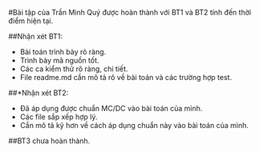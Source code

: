 #Bài tập của Trần Minh Quý được hoàn thành với BT1 và BT2 tính đến thời điểm hiện tại.

##Nhận xét BT1:

  * Bài toán trình bày rõ ràng.
  * Trình bày mã nguồn tốt.
  * Các ca kiểm thử rõ ràng, chi tiết.
  * File readme.md cần mô tả rõ về bài toán và các trường hợp test.
  
##*Nhận xét BT2:

  * Đã áp dụng được chuẩn MC/DC vào bài toán của mình.
  * Các file sắp xếp hợp lý.
  * Cần mô tả kỹ hơn về cách áp dụng chuẩn này vào bài toán của mình.

##BT3 chưa hoàn thành.

